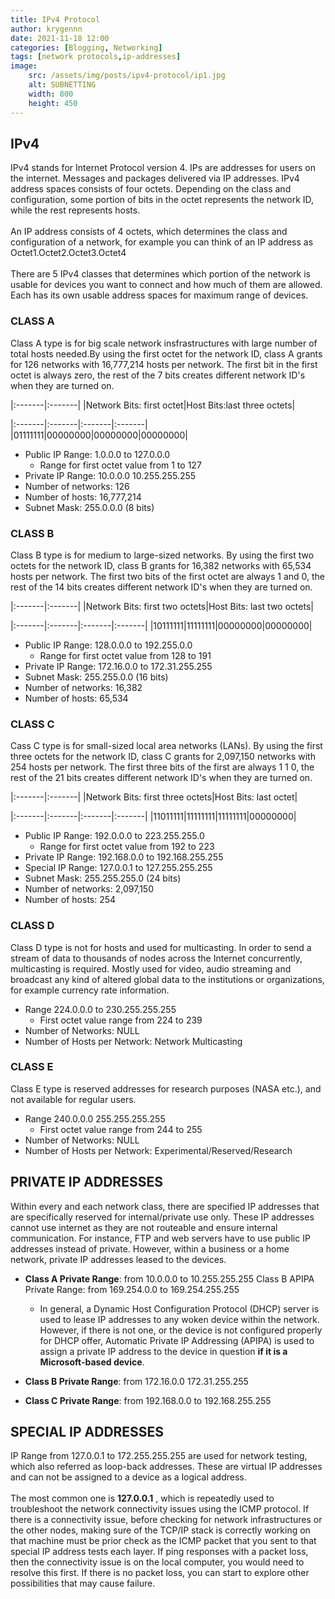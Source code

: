 ```yaml
---
title: IPv4 Protocol
author: krygennn
date: 2021-11-18 12:00
categories: [Blogging, Networking]
tags: [network protocols,ip-addresses]
image:
    src: /assets/img/posts/ipv4-protocol/ip1.jpg
    alt: SUBNETTING
    width: 800
    height: 450
---
```

## IPv4

IPv4 stands for Internet Protocol version 4. IPs are addresses for users on the internet. Messages and packages delivered via
IP addresses. IPv4 address spaces consists of four octets. Depending on the class and configuration, some portion of bits in the
octet represents the network ID, while the rest represents hosts.
<br><br>
An IP address consists of 4 octets, which
determines the class and configuration of a network, for example you can think of an IP address as Octet1.Octet2.Octet3.Octet4
<br><br>
There are 5 IPv4 classes that determines which portion of the network is usable for devices you want to connect and how much of
them are allowed. Each has its own usable address spaces for maximum range of devices.
### CLASS A

Class A type is for big scale network insfrastructures with large number of total hosts needed.By using the first octet for the
network ID, class A grants for 126 networks with 16,777,214 hosts per network. The first bit in the first octet is always zero, the rest of the
7 bits creates different network ID's when they are turned on.

|:-------|:-------|
|Network Bits: first octet|Host Bits:last three octets|

|:-------|:-------|:-------|:-------|
|01111111|00000000|00000000|00000000|

* Public IP Range: 1.0.0.0 to 127.0.0.0
    * Range for first octet value from 1 to 127
* Private IP Range: 10.0.0.0 10.255.255.255
* Number of networks: 126
* Number of hosts: 16,777,214
* Subnet Mask: 255.0.0.0 (8 bits) 

### CLASS B 
Class B type is for medium to large-sized networks. By using the first two octets for the network ID, class B grants for
16,382 networks with 65,534 hosts per network. The first two bits of the first octet are always 1 and 0, the rest of the 14 bits 
creates different network ID's when they are turned on.

|:-------|:-------|
|Network Bits: first two octets|Host Bits: last two octets|

|:-------|:-------|:-------|:-------|
|10111111|11111111|00000000|00000000|

* Public IP Range: 128.0.0.0 to 192.255.0.0
    * Range for first octet value from 128 to 191 
* Private IP Range: 172.16.0.0 to 172.31.255.255
* Subnet Mask: 255.255.0.0 (16 bits)
* Number of networks: 16,382
* Number of hosts: 65,534

### CLASS C
Cass C type is for small-sized local area networks (LANs). By using the first three octets for the network ID, class C grants for
2,097,150 networks with 254 hosts per network. The first three bits of the first are always 1 1 0, the rest of the 21 bits creates
different network ID's when they are turned on.


|:-------|:-------|
|Network Bits: first three octets|Host Bits: last octet|

|:-------|:-------|:-------|:-------|
|11011111|11111111|11111111|00000000|

* Public IP Range: 192.0.0.0 to 223.255.255.0
    * Range for first octet value from 192 to 223 
* Private IP Range: 192.168.0.0 to 192.168.255.255
* Special IP Range: 127.0.0.1 to 127.255.255.255
* Subnet Mask: 255.255.255.0 (24 bits)
* Number of networks: 2,097,150
* Number of hosts: 254

### CLASS D
Class D type is not for hosts and used for multicasting. In order to send a stream of data  to thousands of nodes across the 
Internet concurrently, multicasting is required. Mostly used for video, audio streaming and broadcast any kind of altered global
data to the institutions or organizations, for example currency rate information.

* Range 224.0.0.0 to 230.255.255.255
    * First octet value range from 224 to 239
* Number of Networks: NULL
* Number of Hosts per Network: Network Multicasting

### CLASS E

Class E type is reserved addresses for research purposes (NASA etc.), and not available for regular users.

* Range 240.0.0.0 255.255.255.255
    * First octet value range from 244 to 255
* Number of Networks: NULL
* Number of Hosts per Network: Experimental/Reserved/Research

## PRIVATE IP ADDRESSES

Within every and each network class, there are specified IP addresses that are specifically reserved for internal/private use 
only. These IP addresses cannot use internet as they are not routeable and ensure internal communication. For instance, 
FTP and web servers have to use public IP addresses instead of private. However, within a business or a home network, 
private IP addresses leased to the devices.  

* **Class A Private Range**: from 10.0.0.0 to 10.255.255.255 
Class B APIPA Private Range: from 169.254.0.0 to 169.254.255.255
    * In general, a Dynamic Host Configuration Protocol (DHCP) server is used to lease IP addresses to any woken device within 
the network. However, if there is not one, or the device is not configured properly for DHCP offer, Automatic Private IP Addressing
(APIPA) is used to assign a private IP address to the device in question **if it is a Microsoft-based device**.

* **Class B Private Range**: from 172.16.0.0 172.31.255.255
* **Class C Private Range**: from 192.168.0.0 to 192.168.255.255

## SPECIAL IP ADDRESSES

IP Range from 127.0.0.1 to 172.255.255.255 are used for network testing, which also referred as loop-back addresses. These are
virtual IP addresses and can not be assigned to a device as a logical address. 
<br><br>
The most common one is **127.0.0.1**
, which is repeatedly used to troubleshoot the network connectivity issues using the ICMP protocol. If
there is a connectivity issue, before checking for network infrastructures or the other nodes, making sure of the TCP/IP stack
is correctly working on that machine must be prior check as the ICMP packet that you sent to that special IP address tests each
layer. If ping responses with a packet loss, then the connectivity issue is on the local computer, you would need to resolve
this first. If there is no packet loss, you can start to explore other possibilities that may cause failure.
